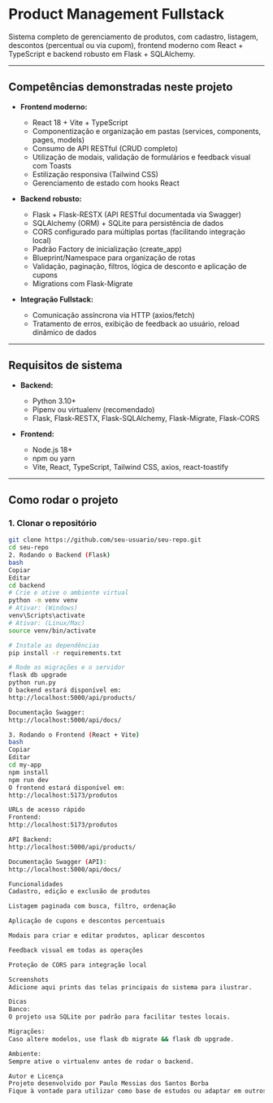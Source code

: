 # Product Management Fullstack

Sistema completo de gerenciamento de produtos, com cadastro, listagem, descontos (percentual ou via cupom), frontend moderno com React + TypeScript e backend robusto em Flask + SQLAlchemy.

---

## **Competências demonstradas neste projeto**

- **Frontend moderno:**  
  - React 18 + Vite + TypeScript  
  - Componentização e organização em pastas (services, components, pages, models)
  - Consumo de API RESTful (CRUD completo)
  - Utilização de modais, validação de formulários e feedback visual com Toasts
  - Estilização responsiva (Tailwind CSS)
  - Gerenciamento de estado com hooks React

- **Backend robusto:**  
  - Flask + Flask-RESTX (API RESTful documentada via Swagger)
  - SQLAlchemy (ORM) + SQLite para persistência de dados
  - CORS configurado para múltiplas portas (facilitando integração local)
  - Padrão Factory de inicialização (create_app)
  - Blueprint/Namespace para organização de rotas
  - Validação, paginação, filtros, lógica de desconto e aplicação de cupons
  - Migrations com Flask-Migrate

- **Integração Fullstack:**  
  - Comunicação assíncrona via HTTP (axios/fetch)
  - Tratamento de erros, exibição de feedback ao usuário, reload dinâmico de dados

---

## **Requisitos de sistema**

- **Backend:**
  - Python 3.10+
  - Pipenv ou virtualenv (recomendado)
  - Flask, Flask-RESTX, Flask-SQLAlchemy, Flask-Migrate, Flask-CORS

- **Frontend:**
  - Node.js 18+
  - npm ou yarn
  - Vite, React, TypeScript, Tailwind CSS, axios, react-toastify

---

## **Como rodar o projeto**

### **1. Clonar o repositório**

```bash
git clone https://github.com/seu-usuario/seu-repo.git
cd seu-repo
2. Rodando o Backend (Flask)
bash
Copiar
Editar
cd backend
# Crie e ative o ambiente virtual
python -m venv venv
# Ativar: (Windows)
venv\Scripts\activate
# Ativar: (Linux/Mac)
source venv/bin/activate

# Instale as dependências
pip install -r requirements.txt

# Rode as migrações e o servidor
flask db upgrade
python run.py
O backend estará disponível em:
http://localhost:5000/api/products/

Documentação Swagger:
http://localhost:5000/api/docs/

3. Rodando o Frontend (React + Vite)
bash
Copiar
Editar
cd my-app
npm install
npm run dev
O frontend estará disponível em:
http://localhost:5173/produtos

URLs de acesso rápido
Frontend:
http://localhost:5173/produtos

API Backend:
http://localhost:5000/api/products/

Documentação Swagger (API):
http://localhost:5000/api/docs/

Funcionalidades
Cadastro, edição e exclusão de produtos

Listagem paginada com busca, filtro, ordenação

Aplicação de cupons e descontos percentuais

Modais para criar e editar produtos, aplicar descontos

Feedback visual em todas as operações

Proteção de CORS para integração local

Screenshots
Adicione aqui prints das telas principais do sistema para ilustrar.

Dicas
Banco:
O projeto usa SQLite por padrão para facilitar testes locais.

Migrações:
Caso altere modelos, use flask db migrate && flask db upgrade.

Ambiente:
Sempre ative o virtualenv antes de rodar o backend.

Autor e Licença
Projeto desenvolvido por Paulo Messias dos Santos Borba
Fique à vontade para utilizar como base de estudos ou adaptar em outros sistemas.